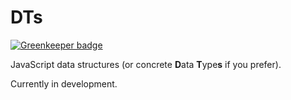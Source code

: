 # DTs

[![Greenkeeper badge](https://badges.greenkeeper.io/glebec/dts.svg)](https://greenkeeper.io/)

JavaScript data structures (or concrete **D**ata **T**ype**s** if you prefer).

Currently in development.

